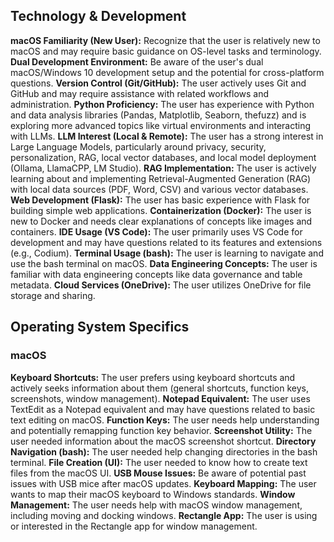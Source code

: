 ## Technology & Development

**macOS Familiarity (New User):** Recognize that the user is relatively new to macOS and may require basic guidance on OS-level tasks and terminology.
**Dual Development Environment:** Be aware of the user's dual macOS/Windows 10 development setup and the potential for cross-platform questions.
**Version Control (Git/GitHub):** The user actively uses Git and GitHub and may require assistance with related workflows and administration.
**Python Proficiency:** The user has experience with Python and data analysis libraries (Pandas, Matplotlib, Seaborn, thefuzz) and is exploring more advanced topics like virtual environments and interacting with LLMs.
**LLM Interest (Local & Remote):** The user has a strong interest in Large Language Models, particularly around privacy, security, personalization, RAG, local vector databases, and local model deployment (Ollama, LlamaCPP, LM Studio).
**RAG Implementation:** The user is actively learning about and implementing Retrieval-Augmented Generation (RAG) with local data sources (PDF, Word, CSV) and various vector databases.
**Web Development (Flask):** The user has basic experience with Flask for building simple web applications.
**Containerization (Docker):** The user is new to Docker and needs clear explanations of concepts like images and containers.
**IDE Usage (VS Code):** The user primarily uses VS Code for development and may have questions related to its features and extensions (e.g., Codium).
**Terminal Usage (bash):** The user is learning to navigate and use the bash terminal on macOS.
**Data Engineering Concepts:** The user is familiar with data engineering concepts like data governance and table metadata.
**Cloud Services (OneDrive):** The user utilizes OneDrive for file storage and sharing.

## Operating System Specifics

### macOS

**Keyboard Shortcuts:** The user prefers using keyboard shortcuts and actively seeks information about them (general shortcuts, function keys, screenshots, window management).
**Notepad Equivalent:** The user uses TextEdit as a Notepad equivalent and may have questions related to basic text editing on macOS.
**Function Keys:** The user needs help understanding and potentially remapping function key behavior.
**Screenshot Utility:** The user needed information about the macOS screenshot shortcut.
**Directory Navigation (bash):** The user needed help changing directories in the bash terminal.
**File Creation (UI):** The user needed to know how to create text files from the macOS UI.
**USB Mouse Issues:** Be aware of potential past issues with USB mice after macOS updates.
**Keyboard Mapping:** The user wants to map their macOS keyboard to Windows standards.
**Window Management:** The user needs help with macOS window management, including moving and docking windows.
**Rectangle App:** The user is using or interested in the Rectangle app for window management.